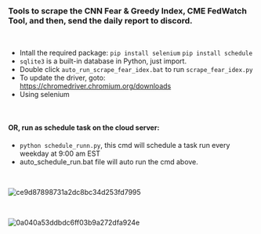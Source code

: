 ### Tools to scrape the CNN Fear & Greedy Index, CME FedWatch Tool, and then, send the daily report to discord.

<br>

- Intall the required package: `pip install selenium` `pip install schedule`
- `sqlite3` is a built-in database in Python, just import.
- Double click `auto_run_scrape_fear_idex.bat` to run `scrape_fear_idex.py`
- To update the driver, goto: https://chromedriver.chromium.org/downloads
- Using selenium


<br>

#### OR, run as schedule task on the cloud server:
- `python schedule_runn.py`, this cmd will schedule a task run every weekday at 9:00 am EST
- auto_schedule_run.bat file will auto run the cmd above.

<br>


  ![ce9d87898731a2dc8bc34d253fd7995](https://github.com/user-attachments/assets/100c6110-d31e-4d66-951a-b009a7c0ae2c)

<br>

![0a040a53ddbdc6ff03b9a272dfa924e](https://github.com/user-attachments/assets/8d2d9fad-a821-4a4e-ab49-742be1c7880b)
